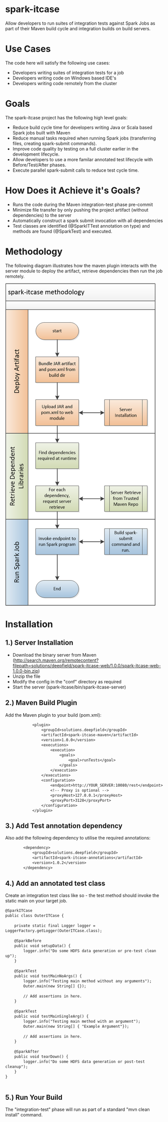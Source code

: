 # spark-itcase
Allow developers to run suites of integration tests against Spark Jobs as part of their Maven build cycle and integration builds on build servers. 

# Use Cases
The code here will satisfy the following use cases:
* Developers writing suites of integration tests for a job
* Developers writing code on Windows based IDE's
* Developers writing code remotely from the cluster

# Goals
The spark-itcase project has the following high level goals:
* Reduce build cycle time for developers writing Java or Scala based Spark jobs built with Maven
* Reduce manual tasks required when running Spark jobs (transferring files, creating spark-submit commands).
* Improve code quality by testing on a full cluster earlier in the development lifecycle.
* Allow developers to use a more familar annotated test lifecycle with Before/Test/After phases.
* Execute parallel spark-submit calls to reduce test cycle time.

# How Does it Achieve it's Goals?
* Runs the code during the Maven integration-test phase pre-commit 
* Minimize file transfer by only pushing the project artifact (without dependencies) to the server
* Automatically construct a spark submit invocation with all dependencies
* Test classes are identified (@SparkITTest annotation on type) and methods are found (@SparkTest) and executed.

# Methodology
The following diagram illustrates how the maven plugin interacts with the server module to deploy the artifact, retrieve dependencies then run the job remotely.

![Alt text](methodology.png)

# Installation

## 1.) Server Installation
* Download the binary server from Maven (http://search.maven.org/remotecontent?filepath=solutions/deepfield/spark-itcase-web/1.0.0/spark-itcase-web-1.0.0-bin.zip)
* Unzip the file
* Modify the config in the "conf" directory as required
* Start the server (spark-itcase/bin/spark-itcase-server)

## 2.) Maven Build Plugin
Add the Maven plugin to your build (pom.xml):

~~~~
			<plugin>
				<groupId>solutions.deepfield</groupId>
				<artifactId>spark-itcase-maven</artifactId>
				<version>1.0.0</version>
				<executions>
					<execution>
						<goals>
							<goal>runTests</goal>
						</goals>
					</execution>
				</executions>
				<configuration>
					<endpoint>http://YOUR_SERVER:10080/rest</endpoint>
					<!-- Proxy is optional -->
					<proxyHost>127.0.0.1</proxyHost>
					<proxyPort>3128</proxyPort>
				</configuration>
			</plugin>
~~~~

## 3.) Add Test annotation dependency
Also add the following dependency to utilise the required annotations:
~~~~
		<dependency>
			<groupId>solutions.deepfield</groupId>
			<artifactId>spark-itcase-annotations</artifactId>
			<version>1.0.2</version>
		</dependency>
~~~~
## 4.) Add an annotated test class
Create an integration test class like so - the test method should invoke the static main on your target job.
~~~~
@SparkITCase
public class OuterITCase {

	private static final Logger logger = LoggerFactory.getLogger(OuterITCase.class);
	
	@SparkBefore
	public void setupData() {
		logger.info("Do some HDFS data generation or pre-test clean up");
	}
	
	@SparkTest
	public void testMainNoArgs() {
		logger.info("Testing main method without any arguments");
		Outer.main(new String[] {});
		
		// Add assertions in here.
	}
	
	@SparkTest
	public void testMainSingleArg() {
		logger.info("Testing main method with an argument");
		Outer.main(new String[] { "Example Argument"});
		
		// Add assertions in here.
	}
	
	@SparkAfter
	public void tearDown() {
		logger.info("Do some HDFS data generation or post-test cleanup");
	}
}


~~~~
## 5.) Run Your Build
The "integration-test" phase will run as part of a standard "mvn clean install" command. 

